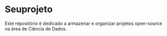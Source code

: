 # Seuprojeto
Este repositório é dedicado a armazenar e organizar projetos open-source na área de Ciência de Dados.
